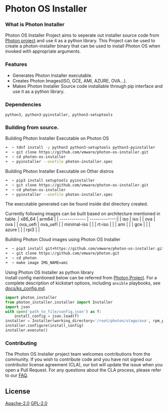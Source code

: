 # Photon OS Installer

### What is Photon Installer

Photon OS Installer Project aims to seperate out installer source code from [Photon project](https://github.com/vmware/photon/tree/master) and use it as a python library. This Project can be used to create a photon-installer binary that can be used to install Photon OS when invoked with appropriate arguments.

### Features

 - Generates Photon Installer executable.
 - Creates Photon Images(ISO, GCE, AMI, AZURE, OVA...).
 - Makes Photon Installer Source code installable through pip interface and use it as a python library.

### Dependencies

 `python3, python3-pyinstaller, python3-setuptools`

### Building from source.

 Building Photon Installer Executable on Photon OS
```bash
➜  ~ tdnf install -y python3 python3-setuptools python3-pyinstaller
➜  ~ git clone https://github.com/vmware/photon-os-installer.git
➜  ~ cd photon-os-installer
➜  ~ pyinstaller --onefile photon-installer.spec
```
 Building Photon Installer Executable on Other distros
```bash
➜  ~ pip3 install setuptools pyinstaller
➜  ~ git clone https://github.com/vmware/photon-os-installer.git
➜  ~ cd photon-os-installer
➜  ~ pyinstaller --onefile photon-installer.spec
```

The executable generated can be found inside dist directory created.

Currently following images can be built based on architecture mentioned in table.
| x86_64        | arm64         |
| ------------- | -------------:|
| iso           | iso           |
| ova           | ova           |
| ova_uefi      | ova_uefi      |
| minimal-iso   |               |
| rt-iso        |               |
| ami           |               |
| gce           |               |
| azure         |               |
| rpi3          |               |


Building Photon Cloud images using Photon OS Installer
```bash
➜  ~ pip3 install git+https://github.com/vmware/photon-os-installer.git
➜  ~ git clone https://github.com/vmware/photon.git
➜  ~ cd photon
➜  ~ make image IMG_NAME=ami
```

Using Photon OS Installer as python library\
install config mentioned below can be referred from [Photon Project](https://github.com/vmware/photon/blob/master/installer/sample_ks.cfg).
For a complete description of kickstart options, including `ansible` playbooks,
see [docs/ks_config.md](docs/ks_config.md).
```python
import photon_installer
from photon_installer.installer import Installer
import json
with open('path_to_file/config.json') as f:
    install_config = json.load(f)
installer = Installer(working_directory='/root/photon/stage/ova', rpm_path='/root/photon/stage/RPMS', log_path='/root/photon/stage/LOGS')
installer.configure(install_config)
installer.execute()
```

### Contributing

The Photon OS Installer project team welcomes contributions from the community. If you wish to contribute code and you have not signed our contributor license agreement (CLA), our bot will update the issue when you open a Pull Request. For any questions about the CLA process, please refer to our [FAQ](https://cla.vmware.com/faq).

License
----

[Apache-2.0](https://spdx.org/licenses/Apache-2.0.html)
[GPL-2.0](https://github.com/vmware/photon-os-installer/blob/master/LICENSE-GPL2.0)
